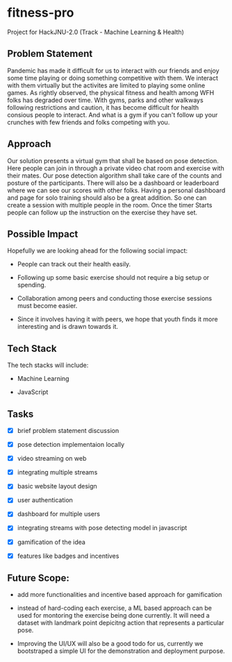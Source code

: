 # fitness-pro

Project for HackJNU-2.0 (Track - Machine Learning & Health)

## Problem Statement

Pandemic has made it difficult for us to interact with our friends and enjoy some time playing or doing something competitive with them.
We interact with them virtually but the activites are limited to playing some online games.
As rightly observed, the physical fitness and health among WFH folks has degraded over time.
With gyms, parks and other walkways following restrictions and caution, it has become difficult for health consious people to interact.
And what is a gym if you can't follow up your crunches with few friends and folks competing with you.

## Approach

Our solution presents a virtual gym that shall be based on pose detection.
Here people can join in through a private video chat room and exercise with their mates.
Our pose detection algorithm shall take care of the counts and posture of the participants.
There will also be a dashboard or leaderboard where we can see our scores with other folks.
Having a personal dashboard and page for solo training should also be a great addition.
So one can create a session with multiple people in the room.
Once the timer Starts people can follow up the instruction on the exercise they have set.

## Possible Impact

Hopefully we are looking ahead for the following social impact:

- People can track out their health easily.

- Following up some basic exercise should not require a big setup or spending.

- Collaboration among peers and conducting those exercise sessions must become easier.

- Since it involves having it with peers, we hope that youth finds it more interesting and is drawn towards it.

## Tech Stack

The tech stacks will include:

- Machine Learning

- JavaScript

## Tasks

- [x] brief problem statement discussion

- [x] pose detection implementaion locally

- [x] video streaming on web

- [x] integrating multiple streams

- [x] basic website layout design

- [x] user authentication

- [x] dashboard for multiple users

- [x] integrating streams with pose detecting model in javascript

- [x] gamification of the idea

- [x] features like badges and incentives

## Future Scope:

* add more functionalities and incentive based approach for gamification

* instead of hard-coding each exercise, a ML based approach can be used for montoring the exercise being done currently. It will need a dataset with landmark point depicitng action that represents a particular pose.

* Improving the UI/UX will also be a good todo for us, currently we bootstraped a simple UI for the demonstration and deployment purpose.
